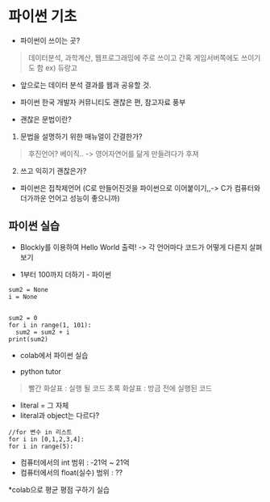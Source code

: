# 파이썬 기초

* 파이썬이 쓰이는 곳?
> 데이터분석, 과학계산, 웹프로그래밍에 주로 쓰이고 간혹 게임서버쪽에도 쓰이기도 함
> ex) 듀랑고

* 앞으로는 데이터 분석 결과를 웹과 공유할 것. 
* 파이썬 한국 개발자 커뮤니티도 괜찮은 편, 참고자료 풍부

* 괜찮은 문법이란? 
1. 문법을 설명하기 위한 매뉴얼이 간결한가?

> 후진언어? 베이직.. -> 영어자연어를 닮게 만들려다가 후져

2. 쓰고 익히기 괜찮은가?

* 파이썬은 접착제언어 (C로 만들어진것을 파이썬으로 이어붙이기,,-> C가 컴퓨터와 더가까운 언어고 성능이 좋으니까)

## 파이썬 실습
* Blockly를 이용하여 Hello World 출력! -> 각 언어마다 코드가 어떻게 다른지 살펴보기

* 1부터 100까지 더하기 - 파이썬 
```
sum2 = None
i = None


sum2 = 0
for i in range(1, 101):
  sum2 = sum2 + i
print(sum2)
```

* colab에서 파이썬 실습

* python tutor
> 빨간 화살표 : 실행 될 코드
> 초록 화살표 : 방금 전에 실행된 코드

* literal = 그 자체
* literal과 object는 다르다?

```
//for 변수 in 리스트
for i in [0,1,2,3,4]:
for i in range(5):
```

* 컴퓨터에서의 int 범위 :  -21억 ~ 21억
* 컴퓨터에서의 float(실수) 범위 : ??

*colab으로 평균 평점 구하기 실습


